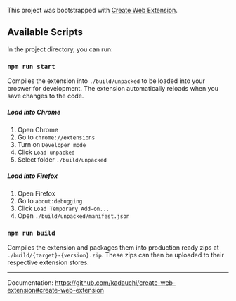 This project was bootstrapped with [Create Web Extension](https://github.com/kadauchi/create-web-extension).

## Available Scripts

In the project directory, you can run:

### `npm run start`

Compiles the extension into `./build/unpacked` to be loaded into your broswer for development. The extension automatically reloads when you save changes to the code.

##### Load into Chrome

1. Open Chrome
2. Go to `chrome://extensions`
3. Turn on `Developer mode`
4. Click `Load unpacked`
5. Select folder `./build/unpacked`

##### Load into Firefox

1. Open Firefox
2. Go to `about:debugging`
3. Click `Load Temporary Add-on...`
4. Open `./build/unpacked/manifest.json`

### `npm run build`

Compiles the extension and packages them into production ready zips at `./build/{target}-{version}.zip`. These zips can then be uploaded to their respective extension stores.

---

Documentation: https://github.com/kadauchi/create-web-extension#create-web-extension
